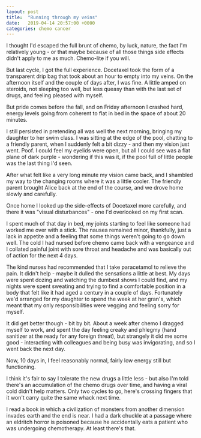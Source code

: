 ```yaml
---
layout: post
title:  "Running through my veins"
date:   2019-04-14 20:57:00 +0000
categories: chemo cancer
---
```

I thought I'd escaped the full brunt of chemo, by luck, nature, the fact I'm relatively young - or that maybe because of all those things side effects didn't apply to me as much. Chemo-lite if you will.

But last cycle, I got the full experience.
Docetaxel took the form of a transparent drip bag that took about an hour to empty into my veins.  On the afternoon itself and the couple of days after, I was fine. A little amped on steroids, not sleeping too well, but less queasy than with the last set of drugs, and feeling pleased with myself.

But pride comes before the fall, and on Friday afternoon I crashed hard, energy levels going from coherent to flat in bed in the space of about 20 minutes.

I still persisted in pretending all was well the next morning, bringing my daughter to her swim class.  I was sitting at the edge of the pool, chatting to a friendly parent, when I suddenly felt a bit dizzy - and then my vision just went. Poof. I could feel my eyelids were open, but all I could see was a flat plane of dark purple - wondering if this was it, if the pool full of little people was the last thing I'd seen.

After what felt like a very long minute my vision came back, and I shambled my way to the changing rooms where it was a little cooler. The friendly parent brought Alice back at the end of the course, and we drove home slowly and carefully.

Once home I looked up the side-effects of Docetaxel more carefully, and there it was "visual disturbances" - one I'd overlooked on my first scan.

I spent much of that day in bed, my joints starting to feel like someone had worked me over with a stick. The nausea remained minor, thankfully, just a lack in appetite and a feeling that some things weren't going to go down well.
The cold I had nursed before chemo came back with a vengeance and I collated painful joint with sore throat and headache and was basically out of action for the next 4 days.

The kind nurses had recommended that I take paracetamol to relieve the pain. It didn't help - maybe it dulled the sensations a little at best. My days were spent dozing and watching the dumbest shows I could find, and my nights were spent sweating and trying to find a comfortable position in a body that felt like it had aged a century in a couple of days. Fortunately we'd arranged for my daughter to spend the week at her gran's, which meant that my only responsibilities were vegging and feeling sorry for myself.

It did get better though - bit by bit.
About a week after chemo I dragged myself to work, and spent the day feeling creaky and phlegmy (hand sanitizer at the ready for any foreign threat), but strangely it did me some good - interacting with colleagues and being busy was invigorating, and so I went back the next day.

Now, 10 days in, I feel reasonably normal, fairly low energy still but functioning.

I think it's fair to say I tolerate the new drugs a little less - but also I'm told there's an accumulation of the chemo drugs over time, and having a viral cold didn't help matters.  Only two cycles to go, here's crossing fingers that it won't carry quite the same whack next time.

I read a book in which a civilization of monsters from another dimension invades earth and the end is near. I had a dark chuckle at a passage where an eldritch horror is poisoned because he accidentally eats a patient who was undergoing chemotherapy. At least there's that.
